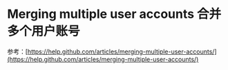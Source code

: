 Merging multiple user accounts 合并多个用户账号
===========

 

参考：[https://help.github.com/articles/merging-multiple-user-accounts/](https://help.github.com/articles/merging-multiple-user-accounts/)
